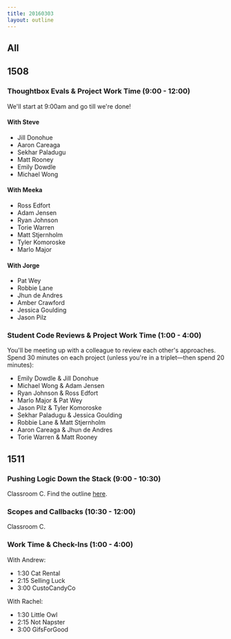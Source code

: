 ```yaml
---
title: 20160303
layout: outline
---
```


## All

## 1508

### Thoughtbox Evals & Project Work Time (9:00 - 12:00)

We'll start at 9:00am and go till we're done!

#### With Steve

 * Jill Donohue
 * Aaron Careaga
 * Sekhar Paladugu
 * Matt Rooney
 * Emily Dowdle
 * Michael Wong

#### With Meeka

 * Ross Edfort
 * Adam Jensen
 * Ryan Johnson
 * Torie Warren
 * Matt Stjernholm
 * Tyler Komoroske
 * Marlo Major

#### With Jorge

 * Pat Wey
 * Robbie Lane
 * Jhun de Andres
 * Amber Crawford
 * Jessica Goulding
 * Jason Pilz

### Student Code Reviews & Project Work Time (1:00 - 4:00)

 You'll be meeting up with a colleague to review each other's approaches. Spend 30 minutes on each project (unless you're in a triplet—then spend 20 minutes):

* Emily Dowdle & Jill Donohue
* Michael Wong & Adam Jensen
* Ryan Johnson & Ross Edfort
* Marlo Major & Pat Wey
* Jason Pilz & Tyler Komoroske
* Sekhar Paladugu & Jessica Goulding
* Robbie Lane & Matt Stjernholm
* Aaron Careaga & Jhun de Andres
* Torie Warren & Matt Rooney

## 1511

### Pushing Logic Down the Stack (9:00 - 10:30)

Classroom C. Find the outline [here](http://tutorials.jumpstartlab.com/topics/architecture/pushing_logic_down_the_stack.html).

### Scopes and Callbacks (10:30 - 12:00)

Classroom C.

### Work Time & Check-Ins (1:00 - 4:00)

With Andrew:

* 1:30 Cat Rental
* 2:15 Selling Luck
* 3:00 CustoCandyCo

With Rachel:

* 1:30 Little Owl
* 2:15 Not Napster
* 3:00 GifsForGood
